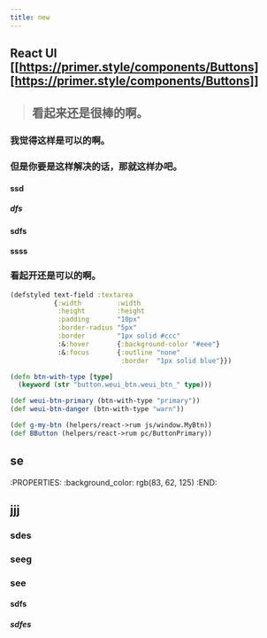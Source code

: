 ```yaml
---
title: new
---
```


## React UI [[https://primer.style/components/Buttons][https://primer.style/components/Buttons]]
> ## 看起来还是很棒的啊。
### 我觉得这样是可以的啊。
### 但是你要是这样解决的话，那就这样办吧。
#### ssd
##### dfs
#### sdfs
#### ssss
### 看起开还是可以的啊。
```clojure
(defstyled text-field :textarea
           {:width         :width
            :height        :height
            :padding       "10px"
            :border-radius "5px"
            :border        "1px solid #ccc"
            :&:hover       {:background-color "#eee"}
            :&:focus       {:outline "none"
                            :border  "1px solid blue"}})

(defn btn-with-type [type]
  (keyword (str "button.weui_btn.weui_btn_" type)))

(def weui-btn-primary (btn-with-type "primary"))
(def weui-btn-danger (btn-with-type "warn"))

(def g-my-btn (helpers/react->rum js/window.MyBtn))
(def BButton (helpers/react->rum pc/ButtonPrimary))
```
## se
:PROPERTIES:
:background_color: rgb(83, 62, 125)
:END:
## jjj
### sdes
### seeg
### see
#### sdfs
##### sdfes
#####
